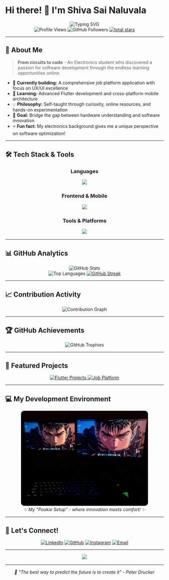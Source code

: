 
# Hi there! 👋 I'm Shiva Sai Naluvala

<div align="center">
  <img src="https://readme-typing-svg.demolab.com?font=Fira+Code&weight=600&size=28&duration=4000&pause=1000&color=00D4FF&center=true&vCenter=true&width=600&lines=Electronics+Student;Software+Developer;Flutter+Enthusiast;Building+Amazing+Apps" alt="Typing SVG" />
</div>

<div align="center">
  <img src="https://komarev.com/ghpvc/?username=chitti-a7r4&label=Profile%20views&color=00D4FF&style=flat" alt="Profile Views" />
  <img src="https://img.shields.io/github/followers/chitti-a7r4?label=Followers&style=flat&color=00D4FF" alt="GitHub Followers" />
  <a href="https://github.com/chitti-a7r4?tab=repositories&sort=stargazers">
    <img alt="total stars" title="Total stars on GitHub" src="https://custom-icon-badges.demolab.com/github/stars/chitti-a7r4?color=00D4FF&style=flat&labelColor=1C1E22&logo=star"/>
  </a>
</div>

---

## 🚀 About Me

> **From circuits to code** - An Electronics student who discovered a passion for software development through the endless learning opportunities online.

- 🔭 **Currently building:** A comprehensive job platform application with focus on UX/UI excellence
- 🌱 **Learning:** Advanced Flutter development and cross-platform mobile architecture
- 💡 **Philosophy:** Self-taught through curiosity, online resources, and hands-on experimentation
- 🎯 **Goal:** Bridge the gap between hardware understanding and software innovation
- ⚡ **Fun fact:** My electronics background gives me a unique perspective on software optimization!

---

## 🛠️ Tech Stack & Tools

<div align="center">

### Languages
<img src="https://skillicons.dev/icons?i=c,java,python,dart" />

### Frontend & Mobile
<img src="https://skillicons.dev/icons?i=flutter,css,html" />

### Tools & Platforms
<img src="https://skillicons.dev/icons?i=git,github,linux,mysql,figma,photoshop,vscode" />

</div>

---

## 📊 GitHub Analytics
<div align="center"> <img width="49%" src="https://github-readme-stats.vercel.app/api?username=chitti-a7r4&show_icons=true&theme=tokyonight&hide_border=true&count_private=true" alt="GitHub Stats" /></a> </div> <div align="center"> <img width="49%" src="https://github-readme-stats.vercel.app/api/top-langs/?username=chitti-a7r4&layout=compact&theme=tokyonight&hide_border=true&langs_count=8" alt="Top Languages" /> 
 <a href="https://github-readme-streak-stats.herokuapp.com/?user=chitti-a7r4&theme=tokyonight&hide_border=true"> <img width="60%" src="https://github-readme-streak-stats.herokuapp.com/?user=chitti-a7r4&theme=great-gatsby&hide_border=true" alt="GitHub Streak" /> </a></div>

---

## 📈 Contribution Activity

<div align="center">
  <img width="100%" src="https://github-readme-activity-graph.vercel.app/graph?username=chitti-a7r4&bg_color=1a1b27&color=70a5fd&line=70a5fd&point=ffffff&area=true&hide_border=true" alt="Contribution Graph" />
</div>

---

## 🏆 GitHub Achievements

<div align="center">
  <img src="https://github-profile-trophy.vercel.app/?username=chitti-a7r4&theme=tokyonight&no-frame=true&no-bg=true&margin-w=4" alt="GitHub Trophies" />
</div>

---

## 🌟 Featured Projects

<div align="center">
  <a href="https://github.com/chitti-a7r4/giveit-away">
    <img src="https://github-readme-stats.vercel.app/api/pin/?username=chitti-a7r4&repo=giveit-away&theme=tokyonight&hide_border=true" alt="Flutter Projects" />
  </a>
  <a href="https://github.com/chitti-a7r4/Nehu-wifi-auto-login">
    <img src="https://github-readme-stats.vercel.app/api/pin/?username=chitti-a7r4&repo=Nehu-wifi-auto-login&theme=tokyonight&hide_border=true" alt="Job Platform" />
  </a>
</div>

---

## 💻 My Development Environment

<div align="center">
  <a href="https://raw.githubusercontent.com/chitti-a7r4/website/refs/heads/main/pookie.jpg">
    <img src="https://raw.githubusercontent.com/chitti-a7r4/website/refs/heads/main/pookie.jpg" alt="My Pookie Setup" style="border-radius: 10px; max-width: 80%; height: auto;" />
  </a>
  <br />
  <i>✨ My "Pookie Setup" - where innovation meets comfort! ✨</i>
</div>

---

## 🤝 Let's Connect!

<div align="center">
  
  [![LinkedIn](https://img.shields.io/badge/LinkedIn-0077B5?style=for-the-badge&logo=linkedin&logoColor=white)](https://www.linkedin.com/in/shivasainaluvala/)
  [![GitHub](https://img.shields.io/badge/GitHub-100000?style=for-the-badge&logo=github&logoColor=white)](https://github.com/chitti-a7r4)
  [![Instagram](https://img.shields.io/badge/Instagram-E4405F?style=for-the-badge&logo=instagram&logoColor=white)](https://instagram.com/just_chitti)
  [![Email](https://img.shields.io/badge/Email-D14836?style=for-the-badge&logo=gmail&logoColor=white)](mailto:shivasainaluvala@gmail.com)

</div>

---

<div align="center">
  <img src="https://capsule-render.vercel.app/api?type=waving&color=gradient&height=100&section=footer&text=Thanks%20for%20visiting!&fontSize=24&fontAlignY=70&animation=twinkling" width="100%" />
</div>

---

<div align="center">
  <i>💫 "The best way to predict the future is to create it" - Peter Drucker</i>
</div>
